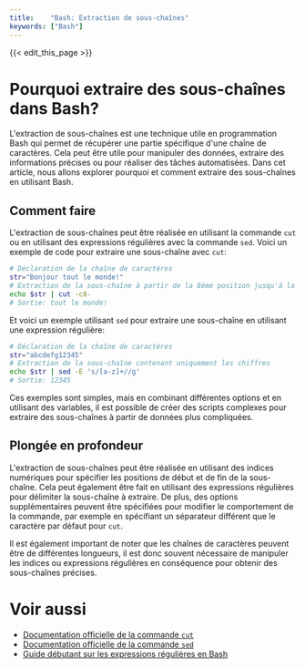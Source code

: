 ```yaml
---
title:    "Bash: Extraction de sous-chaînes"
keywords: ["Bash"]
---
```


{{< edit_this_page >}}

# Pourquoi extraire des sous-chaînes dans Bash?

L'extraction de sous-chaînes est une technique utile en programmation Bash qui permet de récupérer une partie spécifique d'une chaîne de caractères. Cela peut être utile pour manipuler des données, extraire des informations précises ou pour réaliser des tâches automatisées. Dans cet article, nous allons explorer pourquoi et comment extraire des sous-chaînes en utilisant Bash.

## Comment faire

L'extraction de sous-chaînes peut être réalisée en utilisant la commande `cut` ou en utilisant des expressions régulières avec la commande `sed`. Voici un exemple de code pour extraire une sous-chaîne avec `cut`:

```Bash
# Déclaration de la chaîne de caractères
str="Bonjour tout le monde!"
# Extraction de la sous-chaîne à partir de la 8ème position jusqu'à la fin
echo $str | cut -c8-
# Sortie: tout le monde!
```

Et voici un exemple utilisant `sed` pour extraire une sous-chaîne en utilisant une expression régulière:

```Bash
# Déclaration de la chaîne de caractères
str="abcdefg12345"
# Extraction de la sous-chaîne contenant uniquement les chiffres
echo $str | sed -E 's/[a-z]+//g'
# Sortie: 12345
```

Ces exemples sont simples, mais en combinant différentes options et en utilisant des variables, il est possible de créer des scripts complexes pour extraire des sous-chaînes à partir de données plus compliquées.

## Plongée en profondeur

L'extraction de sous-chaînes peut être réalisée en utilisant des indices numériques pour spécifier les positions de début et de fin de la sous-chaîne. Cela peut également être fait en utilisant des expressions régulières pour délimiter la sous-chaîne à extraire. De plus, des options supplémentaires peuvent être spécifiées pour modifier le comportement de la commande, par exemple en spécifiant un séparateur différent que le caractère par défaut pour `cut`.

Il est également important de noter que les chaînes de caractères peuvent être de différentes longueurs, il est donc souvent nécessaire de manipuler les indices ou expressions régulières en conséquence pour obtenir des sous-chaînes précises.

# Voir aussi

- [Documentation officielle de la commande `cut`](https://www.gnu.org/software/coreutils/manual/html_node/cut-invocation.html)
- [Documentation officielle de la commande `sed`](https://www.gnu.org/software/sed/manual/sed.html)
- [Guide débutant sur les expressions régulières en Bash](https://www.digitalocean.com/community/tutorials/using-grep-regular-expressions-to-search-for-text-patterns-in-linux)
